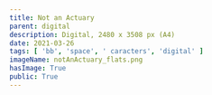 ```yaml
---
title: Not an Actuary
parent: digital
description: Digital, 2480 x 3508 px (A4)
date: 2021-03-26
tags: [ 'bb', 'space', ' caracters', 'digital' ]
imageName: notAnActuary_flats.png
hasImage: True
public: True
---
```

